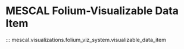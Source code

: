 # MESCAL Folium-Visualizable Data Item

::: mescal.visualizations.folium_viz_system.visualizable_data_item